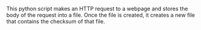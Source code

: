 This python script makes an HTTP request to a webpage and stores the body of the request into a file. Once the file is created, it creates a new file that contains the checksum of that file.

 
